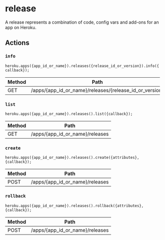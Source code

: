 # release

A release represents a combination of code, config vars and add-ons for an app on Heroku.

## Actions

### `info`

`heroku.apps({app_id_or_name}).releases({release_id_or_version}).info({callback});`

Method | Path
--- | ---
GET | /apps/{app_id_or_name}/releases/{release_id_or_version}

### `list`

`heroku.apps({app_id_or_name}).releases().list({callback});`

Method | Path
--- | ---
GET | /apps/{app_id_or_name}/releases

### `create`

`heroku.apps({app_id_or_name}).releases().create({attributes}, {callback});`

Method | Path
--- | ---
POST | /apps/{app_id_or_name}/releases

### `rollback`

`heroku.apps({app_id_or_name}).releases().rollback({attributes}, {callback});`

Method | Path
--- | ---
POST | /apps/{app_id_or_name}/releases

